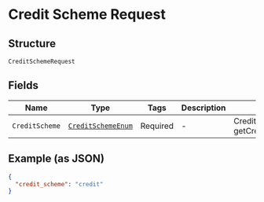 
# Credit Scheme Request

## Structure

`CreditSchemeRequest`

## Fields

| Name | Type | Tags | Description | Getter | Setter |
|  --- | --- | --- | --- | --- | --- |
| `CreditScheme` | [`CreditSchemeEnum`](../../doc/models/credit-scheme-enum.md) | Required | - | CreditSchemeEnum getCreditScheme() | setCreditScheme(CreditSchemeEnum creditScheme) |

## Example (as JSON)

```json
{
  "credit_scheme": "credit"
}
```

